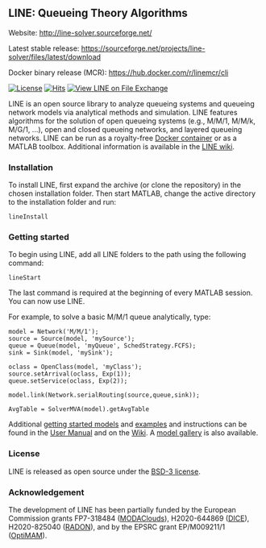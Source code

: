 ## LINE: Queueing Theory Algorithms

Website: http://line-solver.sourceforge.net/

Latest stable release: https://sourceforge.net/projects/line-solver/files/latest/download

Docker binary release (MCR): https://hub.docker.com/r/linemcr/cli

[![License](https://img.shields.io/badge/License-BSD%203--Clause-red.svg)](https://github.com/imperial-qore/line-solver/blob/master/LICENSE)
[![Hits](https://hits.seeyoufarm.com/api/count/incr/badge.svg?url=https%3A%2F%2Fgithub.com%2Fimperial-qore%2Fline-solver&count_bg=%23FFC401&title_bg=%23555555&icon=&icon_color=%23E7E7E7&title=hits&edge_flat=false)](https://hits.seeyoufarm.com)
[![View LINE on File Exchange](https://www.mathworks.com/matlabcentral/images/matlab-file-exchange.svg)](https://www.mathworks.com/matlabcentral/fileexchange/71486-line)

LINE is an open source library to analyze queueing systems and queueing network models via analytical methods and simulation. LINE features algorithms for the solution of open queueing systems (e.g., M/M/1, M/M/k, M/G/1, ...), open and closed queueing networks, and layered queueing networks. LINE can be run as a royalty-free [Docker container](https://hub.docker.com/r/linemcr/cli) or as a MATLAB toolbox. Additional information is available in the [LINE wiki](https://github.com/imperial-qore/line-solver/wiki).

### Installation

To install LINE, first expand the archive (or clone the repository) in the chosen installation folder. Then start MATLAB, change the active directory to the installation folder and run:
```
lineInstall
```

### Getting started
To begin using LINE, add all LINE folders to the path using the following command:
```
lineStart
```
The last command is required at the beginning of every MATLAB session. You can now use LINE. 

For example, to solve a basic M/M/1 queue analytically, type:
```
model = Network('M/M/1');
source = Source(model, 'mySource');
queue = Queue(model, 'myQueue', SchedStrategy.FCFS);
sink = Sink(model, 'mySink');

oclass = OpenClass(model, 'myClass');
source.setArrival(oclass, Exp(1));
queue.setService(oclass, Exp(2));

model.link(Network.serialRouting(source,queue,sink));

AvgTable = SolverMVA(model).getAvgTable
```

Additional [getting started models](https://github.com/imperial-qore/line-solver/wiki/Getting-started) and [examples](https://github.com/imperial-qore/line-solver/wiki/Examples) and instructions can be found in the [User Manual](https://github.com/line-solver/line/raw/master/doc/LINE.pdf) and on the [Wiki](https://github.com/line-solver/line/wiki). A [model gallery](https://github.com/imperial-qore/line-solver/wiki/Getting-started#model-gallery) is also available.


### License
LINE is released as open source under the [BSD-3 license](https://raw.githubusercontent.com/line-solver/line/master/LICENSE).

### Acknowledgement
The development of LINE has been partially funded by the European Commission grants FP7-318484 ([MODAClouds](http://multiclouddevops.com/)), H2020-644869 ([DICE](http://www.dice-h2020.eu/)), H2020-825040 ([RADON](http://radon-h2020.eu)), and by the EPSRC grant EP/M009211/1 ([OptiMAM](https://wp.doc.ic.ac.uk/optimam/)).
